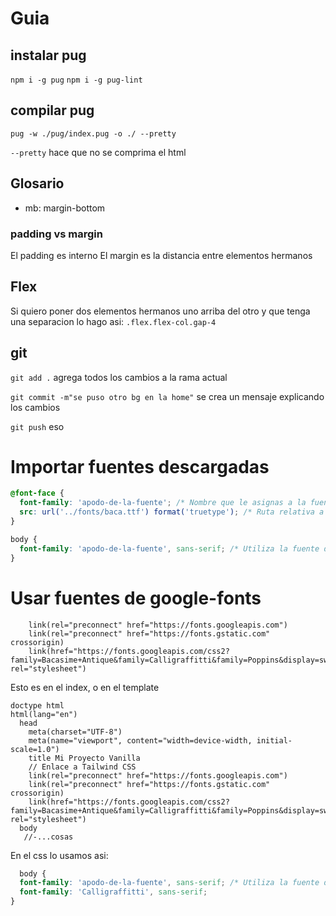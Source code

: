 # Guia
## instalar pug
`npm i -g pug`
`npm i -g pug-lint`

## compilar pug

`pug -w ./pug/index.pug -o ./ --pretty`

`--pretty` hace que no se comprima el html

## Glosario

- mb: margin-bottom

### padding vs margin

El padding es interno
El margin es la distancia entre elementos hermanos

## Flex

Si quiero poner dos elementos hermanos uno arriba del otro
y que tenga una separacion lo hago asi: `.flex.flex-col.gap-4`

## git 

`git add .` agrega todos los cambios a la rama actual

`git commit -m"se puso otro bg en la home"` se crea un mensaje explicando los cambios

`git push` eso

# Importar fuentes descargadas

```css
@font-face {
  font-family: 'apodo-de-la-fuente'; /* Nombre que le asignas a la fuente */
  src: url('../fonts/baca.ttf') format('truetype'); /* Ruta relativa a la carpeta de fuentes y formato de la fuente */
}

body {
  font-family: 'apodo-de-la-fuente', sans-serif; /* Utiliza la fuente definida */
}
```

# Usar fuentes de google-fonts

```pug
    link(rel="preconnect" href="https://fonts.googleapis.com")
    link(rel="preconnect" href="https://fonts.gstatic.com" crossorigin)
    link(href="https://fonts.googleapis.com/css2?family=Bacasime+Antique&family=Calligraffitti&family=Poppins&display=swap" rel="stylesheet")
```

Esto es en el index, o en el template
```pug
doctype html
html(lang="en")
  head
    meta(charset="UTF-8")
    meta(name="viewport", content="width=device-width, initial-scale=1.0")
    title Mi Proyecto Vanilla
    // Enlace a Tailwind CSS
    link(rel="preconnect" href="https://fonts.googleapis.com")
    link(rel="preconnect" href="https://fonts.gstatic.com" crossorigin)
    link(href="https://fonts.googleapis.com/css2?family=Bacasime+Antique&family=Calligraffitti&family=Poppins&display=swap" rel="stylesheet")
  body
   //-...cosas
  ```

  En el css lo usamos asi: 
  
```css
  body {
  font-family: 'apodo-de-la-fuente', sans-serif; /* Utiliza la fuente definida */
  font-family: 'Calligraffitti', sans-serif;
}
```